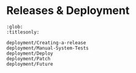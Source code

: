 # Releases & Deployment

```{toctree}
:glob:
:titlesonly:

deployment/Creating-a-release
deployment/Manual-System-Tests
deployment/Deploy
deployment/Patch
deployment/Future
```
